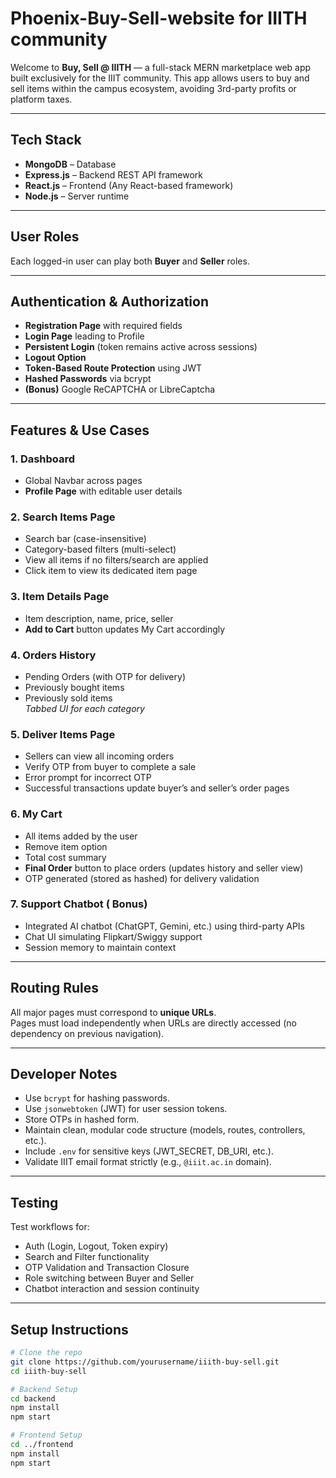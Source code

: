 # Phoenix-Buy-Sell-website for IIITH community

Welcome to **Buy, Sell @ IIITH** — a full-stack MERN marketplace web app built exclusively for the IIIT community. This app allows users to buy and sell items within the campus ecosystem, avoiding 3rd-party profits or platform taxes.

---

##  Tech Stack

- **MongoDB** – Database
- **Express.js** – Backend REST API framework
- **React.js** – Frontend (Any React-based framework)
- **Node.js** – Server runtime

---

##  User Roles

Each logged-in user can play both **Buyer** and **Seller** roles.


---

##  Authentication & Authorization

-  **Registration Page** with required fields
-  **Login Page** leading to Profile
-  **Persistent Login** (token remains active across sessions)
-  **Logout Option**
-  **Token-Based Route Protection** using JWT
-  **Hashed Passwords** via bcrypt
-  **(Bonus)** Google ReCAPTCHA or LibreCaptcha

---

##  Features & Use Cases

### 1. Dashboard

-  Global Navbar across pages
-  **Profile Page** with editable user details

### 2. Search Items Page

-  Search bar (case-insensitive)
-  Category-based filters (multi-select)
-  View all items if no filters/search are applied
-  Click item to view its dedicated item page

### 3. Item Details Page

-  Item description, name, price, seller
-  **Add to Cart** button updates My Cart accordingly

### 4. Orders History

-  Pending Orders (with OTP for delivery)
-  Previously bought items
-  Previously sold items  
*Tabbed UI for each category*

### 5. Deliver Items Page

-  Sellers can view all incoming orders
-  Verify OTP from buyer to complete a sale
-  Error prompt for incorrect OTP
-  Successful transactions update buyer’s and seller’s order pages

### 6. My Cart

-  All items added by the user
-  Remove item option
-  Total cost summary
-  **Final Order** button to place orders (updates history and seller view)
-  OTP generated (stored as hashed) for delivery validation

### 7. Support Chatbot ( Bonus)

-  Integrated AI chatbot (ChatGPT, Gemini, etc.) using third-party APIs
-  Chat UI simulating Flipkart/Swiggy support
-  Session memory to maintain context

---

##  Routing Rules

All major pages must correspond to **unique URLs**.  
Pages must load independently when URLs are directly accessed (no dependency on previous navigation).

---



##  Developer Notes

- Use `bcrypt` for hashing passwords.
- Use `jsonwebtoken` (JWT) for user session tokens.
- Store OTPs in hashed form.
- Maintain clean, modular code structure (models, routes, controllers, etc.).
- Include `.env` for sensitive keys (JWT_SECRET, DB_URI, etc.).
- Validate IIIT email format strictly (e.g., `@iiit.ac.in` domain).

---

##  Testing

Test workflows for:

- Auth (Login, Logout, Token expiry)
- Search and Filter functionality
- OTP Validation and Transaction Closure
- Role switching between Buyer and Seller
- Chatbot interaction and session continuity

---

##  Setup Instructions

```bash
# Clone the repo
git clone https://github.com/yourusername/iiith-buy-sell.git
cd iiith-buy-sell

# Backend Setup
cd backend
npm install
npm start

# Frontend Setup
cd ../frontend
npm install
npm start
